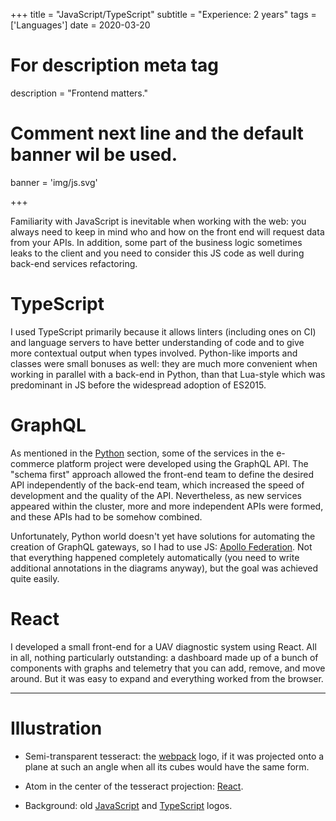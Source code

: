 +++
title = "JavaScript/TypeScript"
subtitle = "Experience: 2 years"
tags = ['Languages']
date = 2020-03-20

# For description meta tag
description = "Frontend matters."

# Comment next line and the default banner wil be used.
banner = 'img/js.svg'

+++

Familiarity with JavaScript is inevitable when working with the web: you always need to keep in mind who and how on the front end will request data from your APIs. In addition, some part of the business logic sometimes leaks to the client and you need to consider this JS code as well during back-end services refactoring.

# TypeScript

I used TypeScript primarily because it allows linters (including ones on CI) and language servers to have better understanding of code and to give more contextual output when types involved. Python-like imports and classes were small bonuses as well: they are much more convenient when working in parallel with a back-end in Python, than that Lua-style which was predominant in JS before the widespread adoption of ES2015.

# GraphQL

As mentioned in the [Python](/skills/python) section, some of the services in the e-commerce platform project were developed using the GraphQL API. The "schema first" approach allowed the front-end team to define the desired API independently of the back-end team, which increased the speed of development and the quality of the API. Nevertheless, as new services appeared within the cluster, more and more independent APIs were formed, and these APIs had to be somehow combined.

Unfortunately, Python world doesn't yet have solutions for automating the creation of GraphQL gateways, so I had to use JS: [Apollo Federation](https://www.apollographql.com/docs/federation/). Not that everything happened completely automatically (you need to write additional annotations in the diagrams anyway), but the goal was achieved quite easily.

# React

I developed a small front-end for a UAV diagnostic system using React. All in all, nothing particularly outstanding: a dashboard made up of a bunch of components with graphs and telemetry that you can add, remove, and move around. But it was easy to expand and everything worked from the browser.

___
# Illustration

- Semi-transparent tesseract: the [webpack](https://webpack.js.org/) logo, if it was projected onto a plane at such an angle when all its cubes would have the same form.

- Atom in the center of the tesseract projection: [React](https://reactjs.org/).

- Background: old [JavaScript](https://www.javascript.com/) and [TypeScript](https://www.typescriptlang.org/) logos.

